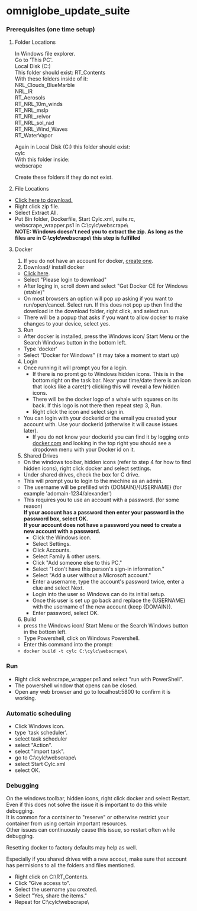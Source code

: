 # omniglobe_update_suite

### Prerequisites (one time setup)

1. Folder Locations

   In Windows file explorer.  
   Go to 'This PC'.  
   Local Disk (C:)  
   This folder should exist: RT_Contents  
   With these folders inside of it:  
   NRL_Clouds_BlueMarble  
   NRL_IR  
   RT_Aerosols  
   RT_NRL_10m_winds  
   RT_NRL_mslp  
   RT_NRL_relvor  
   RT_NRL_sol_rad  
   RT_NRL_Wind_Waves  
   RT_WaterVapor  

   Again in Local Disk (C:) this folder should exist:  
   cylc  
   With this folder inside:  
   webscrape  

   Create these folders if they do not exist.  

2. File Locations  
 - [Click here to download.](https://github.com/alpacaxander/omniglobe_update_suite/archive/master.zip)
 - Right click zip file.
 - Select Extract All.
 - Put Bin folder, Dockerfile, Start Cylc.xml, suite.rc, webscrape_wrapper.ps1 in C:\cylc\webscrape\  
 **NOTE: Windows doesn't need you to extract the zip. As long as the files are in C:\cylc\webscrape\ this step is fulfilled**
3. Docker  
   1. If you do not have an account for docker, [create one](https://docs.docker.com/docker-id/ ).  
   2. Download/ install docker
     - [Click here](https://store.docker.com/editions/community/docker-ce-desktop-windows).  
     - Select "Please login to download"
     - After loging in, scroll down and select "Get Docker CE for Windows (stable)"
     - On most browsers an option will pop up asking if you want to run/open/cancel. Select run.
         If this does not pop up then find the download in the download folder, right click, and select run.
     - There will be a popup that asks if you want to allow docker to make changes to your device, select yes.
   3. Run  
     - After docker is installed, press the Windows icon/ Start Menu or the Search Windows button in the bottom left.
     - Type 'docker'
     - Select "Docker for Windows" (it may take a moment to start up)
   4. Login  
     - Once running it will prompt you for a login.  
       - If there is no promt go to Windows hidden icons. This is in the bottom right on the task bar. Near your time/date there is an icon that looks like a caret(^) clicking this will reveal a few hidden icons.  
       - There will be the docker logo of a whale with squares on its back. If this logo is not there then repeat step 3, Run.  
       - Right click the icon and select sign in.  
     - You can login with your dockerid or the email you created your account with. Use your dockerid (otherwise it will cause issues later).   
       - If you do not know your dockerid you can find it by logging onto [docker.com](https://www.docker.com/) and looking in the top right you should see a dropdown menu with your Docker id on it.  

   5. Shared Drives  

    - On the windows toolbar, hidden icons (refer to step 4 for how to find hidden icons), right click docker and select settings.  
    - Under shared drives, check the box for C drive.  
    - This will prompt you to login to the mechine as an admin.  
    - The username will be prefilled with {DOMAIN}/{USERNAME} (for example 'adomain-1234/alexander')  
    - This requires you to use an account with a password. (for some reason)  
    **If your account has a password then enter your password in the password box, select OK.**  
    **If your account does not have a password you need to create a new account with a password.**  
      - Click the Windows icon.  
      - Select Settings.  
      - Click Accounts.  
      - Select Family & other users.  
      - Click "Add someone else to this PC."  
      - Select "I don't have this person's sign-in information."  
      - Select "Add a user without a Microsoft account."  
      - Enter a username, type the account's password twice, enter a clue and select Next.  
      - Login into the user so Windows can do its initial setup.  
      - Once this user is set up go back and replace the {USERNAME} with the username of the new account (keep {DOMAIN}).
      - Enter password, select OK.  

   6. Build  

    - press the Windows icon/ Start Menu or the Search Windows button in the bottom left.  
    - Type Powershell, click on Windows Powershell.
    - Enter this command into the prompt:  
    - `docker build -t cylc C:\cylc\webscrape\`  

### Run

 - Right click webscrape_wrapper.ps1 and select "run with PowerShell".  
 - The powershell window that opens can be closed.  
 - Open any web browser and go to localhost:5800 to confirm it is working.  
 
### Automatic scheduling

 - Click Windows icon.
 - type 'task scheduler'.
 - select task scheduler
 - select "Action".
 - select "import task".
 - go to C:\cylc\webscrape\
 - select Start Cylc.xml
 - select OK.

### Debugging

On the windows toolbar, hidden icons, right click docker and select Restart.  
Even if this does not solve the issue it is important to do this while debugging.  
It is common for a container to "reserve" or otherwise restrict your container from using certain important resources.  
Other issues can continuously cause this issue, so restart often while debugging.  

Resetting docker to factory defaults may help as well.

Especially if you shared drives with a new accout, make sure that account has permisions to all the folders and files mentioned.  
 - Right click on C:\RT_Contents\.  
 - Click "Give access to".  
 - Select the username you created.  
 - Select "Yes, share the items."  
 - Repeat for C:\cylc\webscrape\
